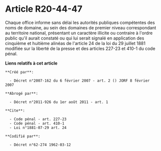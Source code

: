 # Article R20-44-47

Chaque office informe sans délai les autorités publiques compétentes des noms de domaine, au sein des domaines de premier
niveau correspondant au territoire national, présentant un caractère illicite ou contraire à l'ordre public qu'il aurait
constaté ou qui lui serait signalé en application des cinquième et huitième alinéas de l'article 24 de la loi du 29 juillet
1881 modifiée sur la liberté de la presse et des articles 227-23 et 410-1 du code pénal.

**Liens relatifs à cet article**

	**Créé par**:

	  - Décret n°2007-162 du 6 février 2007 - art. 2 () JORF 8 février 2007

	**Abrogé par**:

	  - Décret n°2011-926 du 1er août 2011 - art. 1

	**Cite**:

	  - Code pénal - art. 227-23
	  - Code pénal - art. 410-1
	  - Loi n°1881-07-29 art. 24

	**Codifié par**:

	  - Décret n°62-274 1962-03-12
